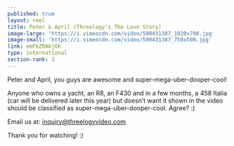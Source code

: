 ```yaml
---
published: true
layout: reel
title: Peter & April (Threelogy's The Love Story)
image-large: 'https://i.vimeocdn.com/video/590431387_1920x700.jpg'
image-small: 'https://i.vimeocdn.com/video/590431387_750x500.jpg'
link: emFkZRA6jOk
type: international
section-rank: 3
---
```

Peter and April, you guys are awesome and super-mega-uber-dooper-cool!

Anyone who owns a yacht, an R8, an F430 and in a few months, a 458 Italia (car will be delivered later this year) but doesn’t want it shown in the video should be classified as super-mega-uber-dooper-cool. Agree? :)

Email us at: inquiry@threelogyvideo.com

Thank you for watching! :)
